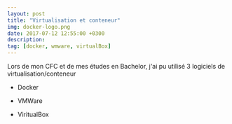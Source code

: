 ```yaml
---
layout: post
title: "Virtualisation et conteneur"
img: docker-logo.png 
date: 2017-07-12 12:55:00 +0300
description: 
tag: [docker, wmware, virtualBox]
---
```



Lors de mon CFC et de mes études en Bachelor, j'ai pu utilisé 3 logiciels de virtualisation/conteneur

- Docker

- VMWare
- ViritualBox